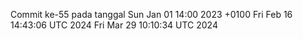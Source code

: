 Commit ke-55 pada tanggal Sun Jan 01 14:00 2023 +0100
Fri Feb 16 14:43:06 UTC 2024
Fri Mar 29 10:10:34 UTC 2024
